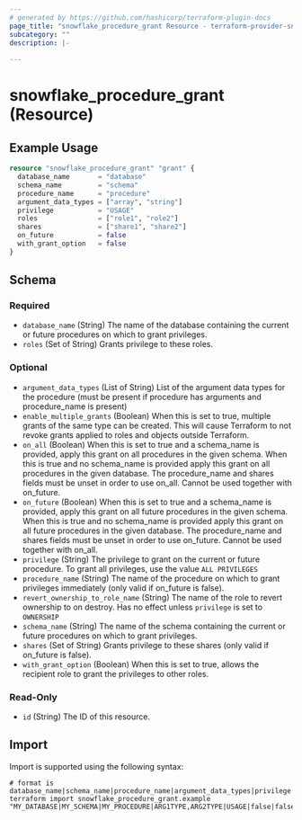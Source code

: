 ```yaml
---
# generated by https://github.com/hashicorp/terraform-plugin-docs
page_title: "snowflake_procedure_grant Resource - terraform-provider-snowflake"
subcategory: ""
description: |-
  
---
```


# snowflake_procedure_grant (Resource)



## Example Usage

```terraform
resource "snowflake_procedure_grant" "grant" {
  database_name       = "database"
  schema_name         = "schema"
  procedure_name      = "procedure"
  argument_data_types = ["array", "string"]
  privilege           = "USAGE"
  roles               = ["role1", "role2"]
  shares              = ["share1", "share2"]
  on_future           = false
  with_grant_option   = false
}
```

<!-- schema generated by tfplugindocs -->
## Schema

### Required

- `database_name` (String) The name of the database containing the current or future procedures on which to grant privileges.
- `roles` (Set of String) Grants privilege to these roles.

### Optional

- `argument_data_types` (List of String) List of the argument data types for the procedure (must be present if procedure has arguments and procedure_name is present)
- `enable_multiple_grants` (Boolean) When this is set to true, multiple grants of the same type can be created. This will cause Terraform to not revoke grants applied to roles and objects outside Terraform.
- `on_all` (Boolean) When this is set to true and a schema_name is provided, apply this grant on all procedures in the given schema. When this is true and no schema_name is provided apply this grant on all procedures in the given database. The procedure_name and shares fields must be unset in order to use on_all. Cannot be used together with on_future.
- `on_future` (Boolean) When this is set to true and a schema_name is provided, apply this grant on all future procedures in the given schema. When this is true and no schema_name is provided apply this grant on all future procedures in the given database. The procedure_name and shares fields must be unset in order to use on_future. Cannot be used together with on_all.
- `privilege` (String) The privilege to grant on the current or future procedure. To grant all privileges, use the value `ALL PRIVILEGES`
- `procedure_name` (String) The name of the procedure on which to grant privileges immediately (only valid if on_future is false).
- `revert_ownership_to_role_name` (String) The name of the role to revert ownership to on destroy. Has no effect unless `privilege` is set to `OWNERSHIP`
- `schema_name` (String) The name of the schema containing the current or future procedures on which to grant privileges.
- `shares` (Set of String) Grants privilege to these shares (only valid if on_future is false).
- `with_grant_option` (Boolean) When this is set to true, allows the recipient role to grant the privileges to other roles.

### Read-Only

- `id` (String) The ID of this resource.

## Import

Import is supported using the following syntax:

```shell
# format is database_name|schema_name|procedure_name|argument_data_types|privilege|with_grant_option|on_future|roles|shares
terraform import snowflake_procedure_grant.example "MY_DATABASE|MY_SCHEMA|MY_PROCEDURE|ARG1TYPE,ARG2TYPE|USAGE|false|false|role1,role2|share1,share2"
```
